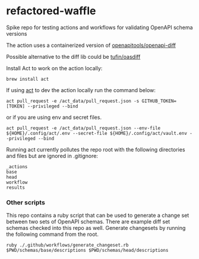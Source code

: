 # refactored-waffle
Spike repo for testing actions and workflows for validating OpenAPI schema versions

The action uses a containerized version of [openapitools/openapi-diff](https://github.com/OpenAPITools/openapi-diff)

Possible alternative to the diff lib could be [tufin/oasdiff](https://github.com/Tufin/oasdiff)

Install Act to work on the action locally:
```
brew install act
```

If using [act](https://github.com/nektos/act) to dev the action locally run the command below:

```
act pull_request -e /act_data/pull_request.json -s GITHUB_TOKEN=[TOKEN] --privileged --bind
```

or if you are using env and secret files.

```
act pull_request -e /act_data/pull_request.json --env-file ${HOME}/.config/act/.env --secret-file ${HOME}/.config/act/vault.env --privileged --bind
```


Running act currently pollutes the repo root with the following directories and files but are ignored in .gitignore:

```
_actions
base
head
workflow
results
```

### Other scripts

This repo contains a ruby script that can be used to generate a change set between two sets of OpenAPI schemas.  There are example diff set schemas checked into this repo as well.
Generate changesets by running the following command from the root.

```
ruby ./.github/workflows/generate_changeset.rb $PWD/schemas/base/descriptions $PWD/schemas/head/descriptions
```